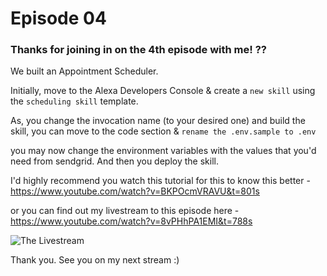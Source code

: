 # Episode 04

### Thanks for joining in on the 4th episode with me! ??

We built an Appointment Scheduler.

Initially, move to the Alexa Developers Console & create a `new skill` using the `scheduling skill` template.

As, you change the invocation name (to your desired one) and build the skill, you can move to the code section & `rename the .env.sample to .env`

you may now change the environment variables with the values that you'd need from sendgrid. And then you deploy the skill.

I'd highly recommend you watch this tutorial for this to know this better - https://www.youtube.com/watch?v=BKPOcmVRAVU&t=801s

or you can find out my livestream to this episode here - https://www.youtube.com/watch?v=8vPHhPA1EMI&t=788s

![The Livestream](\Assets\pic.png)

Thank you. See you on my next stream :)